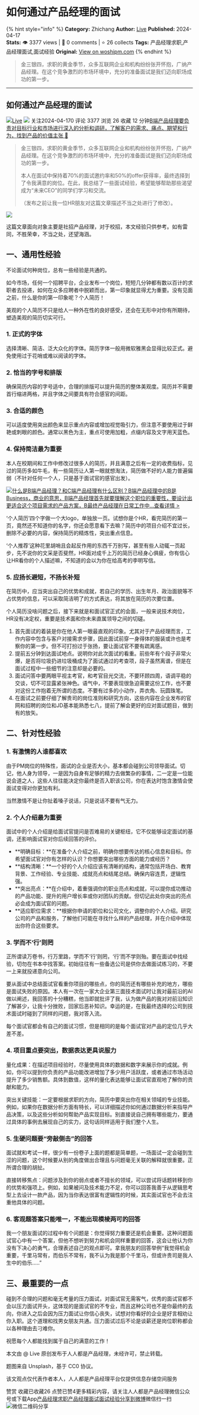 # 如何通过产品经理的面试
{% hint style="info" %}
**Category:** Zhichang
**Author:** [Live](https://www.woshipm.com/u/1548001)
**Published:** 2024-04-17  
**Stats:** 👁️ 3377 views | 💬 0 comments | ⭐ 26 collects
**Tags:** 产品经理求职,产品经理面试,面试经验
**Original:** [View on woshipm.com](https://www.woshipm.com/zhichang/6034007.html)
{% endhint %}
> 金三银四，求职的黄金季节，众多互联网企业和机构纷纷张开怀抱，广纳产品经理。在这个竞争激烈的市场环境中，充分的准备面试是我们迈向职场成功的第一步。

---

## 如何通过产品经理的面试

[![](https://static.woshipm.com/pmapp_avatar_20231127114943_6994.jpeg?imageView2/1/w/72/h/72/q/100)](https://www.woshipm.com/u/1548001)[Live](https://www.woshipm.com/u/1548001) ![](https://static.woshipm.com/tag/1101_1@2x.png) 关注2024-04-170 评论 3377 浏览 26 收藏 12 分钟[B端产品经理要负责对目标行业和市场进行深入的分析和调研，了解客户的需求、痛点、期望和行为，找到产品的价值主张 🔗](https://ke.qidianla.com/courses/bcpm)

> 金三银四，求职的黄金季节，众多互联网企业和机构纷纷张开怀抱，广纳产品经理。在这个竞争激烈的市场环境中，充分的准备面试是我们迈向职场成功的第一步。
> 
> 本人在面试中保持着70%的面试邀约率和50%的offer获得率，最终选择到了令我满意的岗位。在此，我总结了一些面试经验，希望能够帮助那些渴望成为“未来CEO”的同学们学习和交流。
> 
> （发布之前让我一位HR朋友对这篇文章描述不当之处进行了修改）。

![](https://image.woshipm.com/2023/04/13/3aeb96e8-d9eb-11ed-9d7a-00163e0b5ff3.jpg)

这篇文章面向对象主要是社招产品经理，对于校招，本文经验只供参考。如有雷同，不胜荣幸，不当之处，还望海涵。

## 一、通用性经验

不论面试何种岗位，总有一些经验是共通的。

如今市场，任何一个招聘平台，企业发布一个岗位，短短几分钟都有数以百计的求职者去投递，如何在众多应聘者中脱颖而出，第一印象就显得尤为重要。没有见面之前，什么是你的第一印象呢？个人简历！

美观的个人简历不只是给人一种外在性的良好感受，还会在无形中对你有所期待，塑造美观的简历切实可行。

### 1\. 正式的字体

选择清晰、简洁、泛大众化的字体。简历字体一般用微软雅黑会显得比较正式。避免使用过于花哨或难以阅读的字体。

### 2\. 恰当的字号和排版

确保简历内容的字号适中，合理的排版可以提升简历的整体美观度。简历并不需要首行缩进两格，并且字体之间要具有符合感官的间距。

### 3\. 合适的颜色

可以适度使用突出颜色来显示重点内容或增加视觉吸引力，但注意不要使用过于鲜艳或刺眼的颜色。通常以黑色为主，重点可使用加粗，点缀内容及文字用天蓝色。

### 4\. 保持简洁最为重要

本人在校期间和工作中修改过很多人的简历，并且满意之后有一定的收费指标，见过的简历多如牛毛，有一些简历让人第一眼就想淘汰，简历做不好的人能力普遍偏弱（不针对任何一个人，只是基于面试官的感官出发）。

[![](https://image.woshipm.com/2023/07/27/6f50fd24-2c7f-11ee-875d-00163e0b5ff3.png)什么是B端产品经理？和C端产品经理有什么区别？B端产品经理中的B是Business，商业的意思，B端产品经理首先就要理解这个职位的重要性，要设计出更适合这个项目需求的产品方案，B最终产品经理在日常工作中...查看详情 >](https://ke.qidianla.com/courses/bcpm)

‘个人简历’四个字做一个大logo，单独放一页。试想你是个HR，看完简历的第一页，竟然还不知道你的名字，你还会愿意看下去嘛？简历中的项目介绍不宜过长，删除不必要的内容，保持简历的精炼性，突出重点信息。

‘个人推荐’这种花里胡哨且会起反作用的东西千万别写，甚至有些人动辄一页起步，先不说你的文采是否斐然，HR面对成千上万的简历已经身心俱疲，你有信心让HR看你的个人描述嘛，不知道的会以为你在给高考的李明写信。

### 5\. 应扬长避短，不扬长补短

在简历中，应当突出自己的优势和成就，若自己的学历、出生年月、政治面貌等不占优势的信息，可以采取简洁明了的方式表达，将其放在简历的次要位置。

个人简历没啥问题之后，接下来就是和面试官正式的会面，一般来说技术岗位，HR没有决定权，重要是技术面和你未来直属领导之间的切磋。

1.  首先面试的着装是你在他人第一眼最直观的印象。尤其对于产品经理而言，工作内容中包含与客户对接需求步骤，因此面试前穿一身得体的服装或许也是考察你的第一步。但不可打扮过于张扬，要让面试官不要有疏离感。
2.  提前五分钟到达面试地点。说明你对此次面试的看重。前些年有个段子非常火爆，是否将垃圾扔进垃圾桶成为了面试通过的考查项，段子虽然离谱，但是在面试过程中一些细节的注意却是必要的。
3.  面试问答中要两眼平视主考官，和考官目光交流，不要环顾四周，语调平稳的交谈，切不可显露紧张神色。语气中，不要表现很急迫需要这份工作，也不要对这份工作抱着无所谓的态度。不要有过多的小动作，弄衣角、玩圆珠笔。
4.  在面试之前要仔细了解贵司的岗位准则和研究方向，这些内容在企业发布的官网和招聘的岗位和JD基本能熟悉七八，提前了解会更好的应对面试题目，做到有的放矢。

## 二、针对性经验

### 1\. 有激情的人谁都喜欢

由于PM岗位的特殊性，面试的企业是否大小，基本都会碰到公司领导面试。切记，他人身为领导，一是因为自身有足够的精力去做繁杂的事情，二一定是一位能说会道之人，这些人往往能决定你最终是否入职该公司，你在表达时饱含激情会使面试变得对你更加有利。

当然激情不是让你扯着嗓子说话，只是说话不要有气无力。

### 2\. 个人介绍最为重要

面试中的个人介绍是给面试官提问是否难易的关键枢纽，它不仅能够设定面试的基调，还影响面试官对你后续回答的评价。

*   **明确目标：**在准备个人介绍之前，明确你想要传达的核心信息和目标。你希望面试官对你有怎样的认识？你想要突出哪些方面的能力或经历？
*   **结构清晰：**一个好的个人介绍应该有清晰的结构，通常包括开场白、教育背景、工作经验、专业技能、成就亮点和结尾总结。确保内容连贯，逻辑性强。
*   **突出亮点：**在介绍中，着重强调你的职业亮点和成就，可以提你成功推动的产品功能、提升的用户增长率或你对团队的贡献。但切记此处你突出的亮点必会成为面试官的问题。
*   **适应职位需求：**根据你申请的职位和公司文化，调整你的个人介绍。研究公司的产品和服务，了解他们可能在寻找什么样的产品经理，并在介绍中体现出你符合这些要求。

### 3\. 学而不‘行’则罔

正所谓读万卷书，行万里路，学而不‘行’则罔，‘行’而不学则殆。要在面试中找经验，切勿在书本中找答案。初始往往有一些备选公司是供你去做面试练习的，不要一上来就投递意向公司。

要从面试中总结面试官看重你项目的哪些点，你的简历还有哪些补充的地方，哪些是面试失败的原因。本人有一次在一家大企业第三面技术面试时让我对最前沿的AI做以阐述，我回答的十分糟糕，他当即就批评了我，认为做产品的我对对前沿知识了解甚少，让我十分挫败，回家后恶补知识。幸运的是，在我最终选择的公司到技术面试时碰到了同样的问题，我对答入流。

每个面试官都会有自己的面试习惯，但是相同的是每个面试官对产品的定位几乎大差不差。

### 4\. 项目重点要突出，数据表达更具说服力

量化成果：在描述项目经验时，尽量使用具体的数据和数字来展示你的成就。例如，你可以提到你负责的产品功能改进增加了多少用户活跃度，或者通过市场活动提升了多少销售额。具体到数值，这样的量化表达能够让面试官直观地了解你的贡献和能力。

突出关键技能：一定要根据求职的方向，简历中要突出你在相关领域的专业技能。例如，如果你在数据分析方面有特长，可以详细描述你如何通过数据分析来指导产品决策，以及这些分析如何帮助产品实现目标。别直接说自己拥有哪些能力，要通过具体的事例去展现自己的实力，这句话同样适用于我们整个人生。

### 5\. 生硬问题要“旁敲侧击”的回答

面试就和考试一样，很少有一份卷子上面的题都是简单题，一场面试一定会碰到生涩的问题，这个时候要从别的角度做出合理且与问题毫无关联的解释就很重要。正所谓合理的胡扯。

直接转移焦点：问题涉及到你的弱点或者不擅长的领域，可以尝试将话题转移到你的优势和强项上。例如，如果被问及技术能力不足，你可以回答我善于从逻辑思考型上去设计一款产品，因为当你表达很富有逻辑性的时候，其实面试官也不会去注重他具体的问题。

### 6\. 客观题答案只能唯一，不能出现模棱两可的回答

我一个朋友面试的过程中有个问题是：你觉得努力重要还是机会重要。这种问题面试官心中有一个答案，但他不想听到努力和机会同样重要的回答，这会让他认为你没有下决心的勇气，合理表述自己的观点即可。拿我朋友的回答举例“我觉得机会重要，千里马常有，而伯乐不常有，我不认为我是那个千里马，但或许贵司是我人生中的伯乐…..”

## 三、最重要的一点

碰到不合理的问题和毫无考量的压力面试，对面试官无需客气，优秀的面试官都不会以压力面试开头，这体现的是面试官的不专业，而且这种公司也不是你最终的去向，你进入之后会因为压力面试让你信心丧失，试想对你看好的企业是好言相劝让你入职。这个道理和找男女朋友共通。压力面试过后不论是谈薪还是岗位职称都会以各种理由去刁难你。

祝愿每个人都能找到属于自己的满意的工作！

本文由 @ Live 原创发布于人人都是产品经理，未经许可，禁止转载。

题图来自 Unsplash，基于 CC0 协议。

该文观点仅代表作者本人，人人都是产品经理平台仅提供信息存储空间服务

赞赏 收藏已收藏26 点赞已赞4更多精彩内容，请关注人人都是产品经理微信公众号或下载App[产品经理求职](https://www.woshipm.com/tag/%e4%ba%a7%e5%93%81%e7%bb%8f%e7%90%86%e6%b1%82%e8%81%8c)[产品经理面试](https://www.woshipm.com/tag/%e4%ba%a7%e5%93%81%e7%bb%8f%e7%90%86%e9%9d%a2%e8%af%95)[面试经验](https://www.woshipm.com/tag/%e9%9d%a2%e8%af%95%e7%bb%8f%e9%aa%8c)[分享到微博](https://service.weibo.com/share/share.php?appkey=2775287854&title=如何通过产品经理的面试&url=https://www.woshipm.com/zhichang/6034007.html&pic=https://image.woshipm.com/2023/04/13/3aeb96e8-d9eb-11ed-9d7a-00163e0b5ff3.jpg)微信扫一扫![微信二维码](https://api.pwmqr.com/qrcode/create/?url=https://www.woshipm.com/zhichang/6034007.html)分享